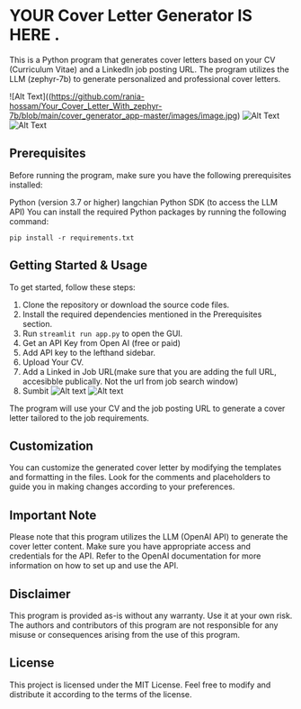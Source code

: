 # YOUR Cover Letter Generator IS HERE .

This is a Python program that generates cover letters based on your CV (Curriculum Vitae) and a LinkedIn job posting URL. The program utilizes the LLM (zephyr-7b) to generate personalized and professional cover letters.

![Alt Text]((https://github.com/rania-hossam/Your_Cover_Letter_With_zephyr-7b/blob/main/cover_generator_app-master/images/image.jpg)
![Alt Text](url)
![Alt Text](url)


## Prerequisites
Before running the program, make sure you have the following prerequisites installed:

Python (version 3.7 or higher)
langchian Python SDK (to access the LLM API)
You can install the required Python packages by running the following command:

```pip install -r requirements.txt```

## Getting Started & Usage
To get started, follow these steps:

1. Clone the repository or download the source code files.
2. Install the required dependencies mentioned in the Prerequisites section.
3. Run ```streamlit run app.py``` to open the GUI.
4. Get an API Key from Open AI (free or paid)
5. Add API key to the lefthand sidebar.
6. Upload Your CV.
7. Add a Linked in Job URL(make sure that you are adding the full URL, accesibble publically. Not the url from job search window)
8. Sumbit
![Alt text](/images/image2.png)
![Alt text](/images/image.png)

The program will use your CV and the job posting URL to generate a cover letter tailored to the job requirements. 


## Customization
You can customize the generated cover letter by modifying the templates and formatting in the files. Look for the comments and placeholders to guide you in making changes according to your preferences.

## Important Note
Please note that this program utilizes the LLM (OpenAI API) to generate the cover letter content. Make sure you have appropriate access and credentials for the API. Refer to the OpenAI documentation for more information on how to set up and use the API.

## Disclaimer
This program is provided as-is without any warranty. Use it at your own risk. The authors and contributors of this program are not responsible for any misuse or consequences arising from the use of this program.

## License
This project is licensed under the MIT License. Feel free to modify and distribute it according to the terms of the license.
